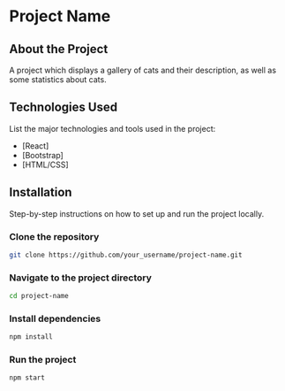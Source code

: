 # Project Name

## About the Project

A project which displays a gallery of cats and their description, as well as some statistics about cats.

## Technologies Used

List the major technologies and tools used in the project:

- [React]
- [Bootstrap]
- [HTML/CSS]

## Installation

Step-by-step instructions on how to set up and run the project locally.

### Clone the repository

```bash
git clone https://github.com/your_username/project-name.git
```

### Navigate to the project directory

```bash
cd project-name
```

### Install dependencies

```bash
npm install
```

### Run the project

```bash
npm start
```
